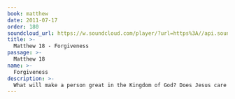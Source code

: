 ```yaml
---
book: matthew
date: 2011-07-17
order: 180
soundcloud_url: https://w.soundcloud.com/player/?url=https%3A//api.soundcloud.com/tracks/
title: >-
  Matthew 18 - Forgiveness
passage: >-
  Matthew 18
name: >-
  Forgiveness
description: >-
  What will make a person great in the Kingdom of God? Does Jesus care about his lost children? How many times do we need to forgive a brother or sister, who offends us? All these matters are answered by Jesus.
---
```


